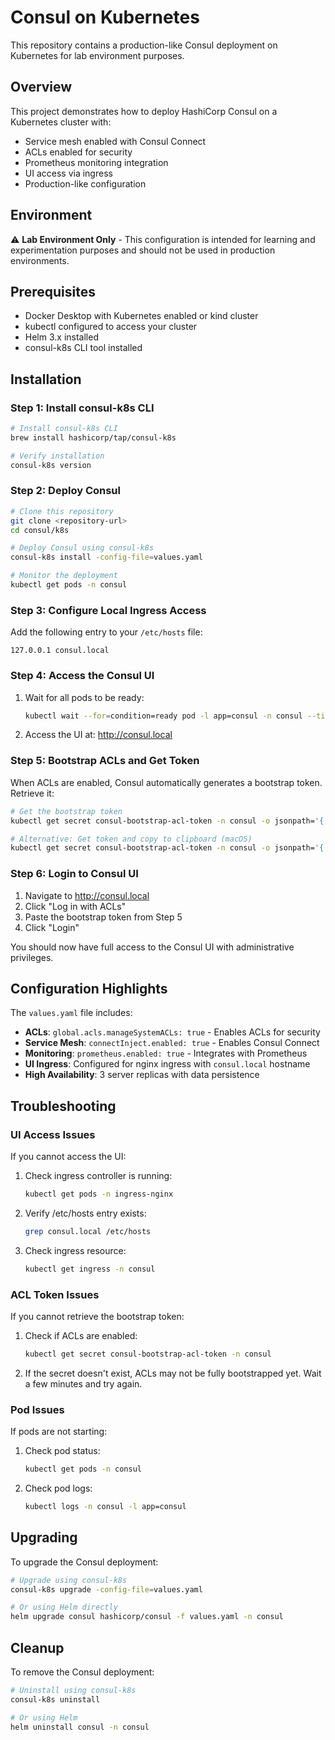 # Consul on Kubernetes

This repository contains a production-like Consul deployment on Kubernetes for lab environment purposes.

## Overview

This project demonstrates how to deploy HashiCorp Consul on a Kubernetes cluster with:

- Service mesh enabled with Consul Connect
- ACLs enabled for security
- Prometheus monitoring integration
- UI access via ingress
- Production-like configuration

## Environment

⚠️ **Lab Environment Only** - This configuration is intended for learning and experimentation purposes and should not be used in production environments.

## Prerequisites

- Docker Desktop with Kubernetes enabled or kind cluster
- kubectl configured to access your cluster
- Helm 3.x installed
- consul-k8s CLI tool installed

## Installation

### Step 1: Install consul-k8s CLI

```bash
# Install consul-k8s CLI
brew install hashicorp/tap/consul-k8s

# Verify installation
consul-k8s version
```

### Step 2: Deploy Consul

```bash
# Clone this repository
git clone <repository-url>
cd consul/k8s

# Deploy Consul using consul-k8s
consul-k8s install -config-file=values.yaml

# Monitor the deployment
kubectl get pods -n consul
```

### Step 3: Configure Local Ingress Access

Add the following entry to your `/etc/hosts` file:

```text
127.0.0.1 consul.local
```

### Step 4: Access the Consul UI

1. Wait for all pods to be ready:

   ```bash
   kubectl wait --for=condition=ready pod -l app=consul -n consul --timeout=300s
   ```

2. Access the UI at: <http://consul.local>

### Step 5: Bootstrap ACLs and Get Token

When ACLs are enabled, Consul automatically generates a bootstrap token. Retrieve it:

```bash
# Get the bootstrap token
kubectl get secret consul-bootstrap-acl-token -n consul -o jsonpath='{.data.token}' | base64 -d

# Alternative: Get token and copy to clipboard (macOS)
kubectl get secret consul-bootstrap-acl-token -n consul -o jsonpath='{.data.token}' | base64 -d | pbcopy
```

### Step 6: Login to Consul UI

1. Navigate to <http://consul.local>
2. Click "Log in with ACLs"
3. Paste the bootstrap token from Step 5
4. Click "Login"

You should now have full access to the Consul UI with administrative privileges.

## Configuration Highlights

The `values.yaml` file includes:

- **ACLs**: `global.acls.manageSystemACLs: true` - Enables ACLs for security
- **Service Mesh**: `connectInject.enabled: true` - Enables Consul Connect
- **Monitoring**: `prometheus.enabled: true` - Integrates with Prometheus
- **UI Ingress**: Configured for nginx ingress with `consul.local` hostname
- **High Availability**: 3 server replicas with data persistence

## Troubleshooting

### UI Access Issues

If you cannot access the UI:

1. Check ingress controller is running:

   ```bash
   kubectl get pods -n ingress-nginx
   ```

2. Verify /etc/hosts entry exists:

   ```bash
   grep consul.local /etc/hosts
   ```

3. Check ingress resource:

   ```bash
   kubectl get ingress -n consul
   ```

### ACL Token Issues

If you cannot retrieve the bootstrap token:

1. Check if ACLs are enabled:

   ```bash
   kubectl get secret consul-bootstrap-acl-token -n consul
   ```

2. If the secret doesn't exist, ACLs may not be fully bootstrapped yet. Wait a few minutes and try again.

### Pod Issues

If pods are not starting:

1. Check pod status:

   ```bash
   kubectl get pods -n consul
   ```

2. Check pod logs:

   ```bash
   kubectl logs -n consul -l app=consul
   ```

## Upgrading

To upgrade the Consul deployment:

```bash
# Upgrade using consul-k8s
consul-k8s upgrade -config-file=values.yaml

# Or using Helm directly
helm upgrade consul hashicorp/consul -f values.yaml -n consul
```

## Cleanup

To remove the Consul deployment:

```bash
# Uninstall using consul-k8s
consul-k8s uninstall

# Or using Helm
helm uninstall consul -n consul
```
